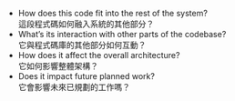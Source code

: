 - How does this code fit into the rest of the system?  
    這段程式碼如何融入系統的其他部分？
- What’s its interaction with other parts of the codebase?  
    它與程式碼庫的其他部分如何互動？
- How does it affect the overall architecture?  
    它如何影響整體架構？
- Does it impact future planned work?  
    它會影響未來已規劃的工作嗎？